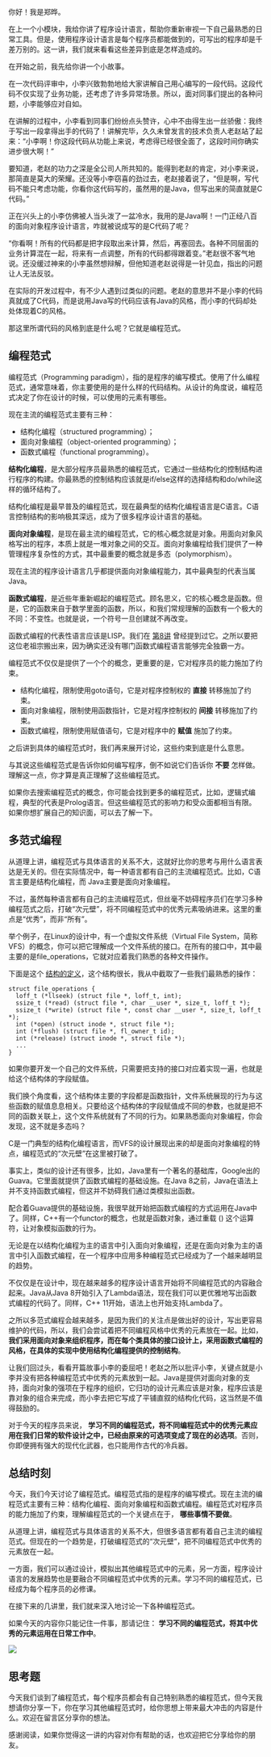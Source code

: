你好！我是郑晔。

在上一个小模块，我给你讲了程序设计语言，帮助你重新审视一下自己最熟悉的日常工具。但是，使用程序设计语言是每个程序员都能做到的，可写出的程序却是千差万别的。这一讲，我们就来看看这些差异到底是怎样造成的。

在开始之前，我先给你讲一个小故事。

在一次代码评审中，小李兴致勃勃地给大家讲解自己用心编写的一段代码。这段代码不仅实现了业务功能，还考虑了许多异常场景。所以，面对同事们提出的各种问题，小李能够应对自如。

在讲解的过程中，小李看到同事们纷纷点头赞许，心中不由得生出一丝骄傲：我终于写出一段拿得出手的代码了！讲解完毕，久久未曾发言的技术负责人老赵站了起来：“小李啊！你这段代码从功能上来说，考虑得已经很全面了，这段时间你确实进步很大啊！”

要知道，老赵的功力之深是全公司人所共知的。能得到老赵的肯定，对小李来说，那简直是莫大的荣耀。还没等小李窃喜的劲过去，老赵接着说了，“但是啊，写代码不能只考虑功能，你看你这代码写的，虽然用的是Java，但写出来的简直就是C代码。”

正在兴头上的小李仿佛被人当头泼了一盆冷水，我用的是Java啊！一门正经八百的面向对象程序设计语言，咋就被说成写的是C代码了呢？

“你看啊！所有的代码都是把字段取出来计算，然后，再塞回去。各种不同层面的业务计算混在一起，将来有一点调整，所有的代码都得跟着变。”老赵很不客气地说。还没缓过神来的小李虽然想辩解，但他知道老赵说得是一针见血，指出的问题让人无法反驳。

在实际的开发过程中，有不少人遇到过类似的问题。老赵的意思并不是小李的代码真就成了C代码，而是说用Java写的代码应该有Java的风格，而小李的代码却处处体现着C的风格。

那这里所谓代码的风格到底是什么呢？它就是编程范式。

## 编程范式

编程范式（Programming paradigm），指的是程序的编写模式。使用了什么编程范式，通常意味着，你主要使用的是什么样的代码结构。从设计的角度说，编程范式决定了你在设计的时候，可以使用的元素有哪些。

现在主流的编程范式主要有三种：

- 结构化编程（structured programming）；
- 面向对象编程（object-oriented programming）；
- 函数式编程（functional programming）。

**结构化编程**，是大部分程序员最熟悉的编程范式，它通过一些结构化的控制结构进行程序的构建。你最熟悉的控制结构应该就是if/else这样的选择结构和do/while这样的循环结构了。

结构化编程是最早普及的编程范式，现在最典型的结构化编程语言是C语言。C语言控制结构的影响极其深远，成为了很多程序设计语言的基础。

**面向对象编程**，是现在最主流的编程范式，它的核心概念就是对象。用面向对象风格写出的程序，本质上就是一堆对象之间的交互。面向对象编程给我们提供了一种管理程序复杂性的方式，其中最重要的概念就是多态（polymorphism）。

现在主流的程序设计语言几乎都提供面向对象编程能力，其中最典型的代表当属Java。

**函数式编程**，是近些年重新崛起的编程范式。顾名思义，它的核心概念是函数。但是，它的函数来自于数学里面的函数，所以，和我们常规理解的函数有一个极大的不同：不变性。也就是说，一个符号一旦创建就不再改变。

函数式编程的代表性语言应该是LISP。我们在 [第8讲](https://time.geekbang.org/column/article/245868) 曾经提到过它。之所以要把这位老祖宗搬出来，因为确实还没有哪门函数式编程语言能够完全独霸一方。

编程范式不仅仅是提供了一个个的概念，更重要的是，它对程序员的能力施加了约束。

- 结构化编程，限制使用goto语句，它是对程序控制权的 **直接** 转移施加了约束。
- 面向对象编程，限制使用函数指针，它是对程序控制权的 **间接** 转移施加了约束。
- 函数式编程，限制使用赋值语句，它是对程序中的 **赋值** 施加了约束。

之后讲到具体的编程范式时，我们再来展开讨论，这些约束到底是什么意思。

与其说这些编程范式是告诉你如何编写程序，倒不如说它们告诉你 **不要** 怎样做。理解这一点，你才算是真正理解了这些编程范式。

如果你去搜索编程范式的概念，你可能会找到更多的编程范式，比如，逻辑式编程，典型的代表是Prolog语言。但这些编程范式的影响力和受众面都相当有限。如果你想扩展自己的知识面，可以去了解一下。

## 多范式编程

从道理上讲，编程范式与具体语言的关系不大，这就好比你的思考与用什么语言表达是无关的。但在实际情况中，每一种语言都有自己的主流编程范式。比如，C语言主要是结构化编程，而 Java主要是面向对象编程。

不过，虽然每种语言都有自己的主流编程范式，但丝毫不妨碍程序员们在学习多种编程范式之后，打破“次元壁”，将不同编程范式中的优秀元素吸纳进来。这里的重点是“优秀”，而非“所有”。

举个例子，在Linux的设计中，有一个虚拟文件系统（Virtual File System，简称 VFS）的概念，你可以把它理解成一个文件系统的接口。在所有的接口中，其中最主要的是file\_operations，它就对应着我们熟悉的各种文件操作。

下面是这个 [结构的定义](https://github.com/torvalds/linux/blob/master/include/linux/fs.h)，这个结构很长，我从中截取了一些我们最熟悉的操作：

```
struct file_operations {
  loff_t (*llseek) (struct file *, loff_t, int);
  ssize_t (*read) (struct file *, char __user *, size_t, loff_t *);
  ssize_t (*write) (struct file *, const char __user *, size_t, loff_t *);
  int (*open) (struct inode *, struct file *);
  int (*flush) (struct file *, fl_owner_t id);
  int (*release) (struct inode *, struct file *);
  ...
}

```

如果你要开发一个自己的文件系统，只需要把支持的接口对应着实现一遍，也就是给这个结构体的字段赋值。

我们换个角度看，这个结构体主要的字段都是函数指针，文件系统展现的行为与这些函数的赋值息息相关。只要给这个结构体的字段赋值成不同的参数，也就是把不同的函数关联上，这个文件系统就有了不同的行为。如果熟悉面向对象编程，你会发现，这不就是多态吗？

C是一门典型的结构化编程语言，而VFS的设计展现出来的却是面向对象编程的特点，编程范式的“次元壁”在这里被打破了。

事实上，类似的设计还有很多，比如，Java里有一个著名的基础库，Google出的Guava。它里面就提供了函数式编程的基础设施。在Java 8之前，Java在语法上并不支持函数式编程，但这并不妨碍我们通过类模拟出函数。

配合着Guava提供的基础设施，我很早就开始把函数式编程的方式运用在Java中了。同样，C++有一个functor的概念，也就是函数对象，通过重载 () 这个运算符，让对象模拟函数的行为。

无论是在以结构化编程为主的语言中引入面向对象编程，还是在面向对象为主的语言中引入函数式编程，在一个程序中应用多种编程范式已经成为了一个越来越明显的趋势。

不仅仅是在设计中，现在越来越多的程序设计语言开始将不同编程范式的内容融合起来。Java从Java 8开始引入了Lambda语法，现在我们可以更优雅地写出函数式编程的代码了。同样，C++ 11开始，语法上也开始支持Lambda了。

之所以多范式编程会越来越多，是因为我们的关注点是做出好的设计，写出更容易维护的代码，所以，我们会尝试着把不同编程风格中优秀的元素放在一起。比如， **我们采用面向对象来组织程序，而在每个类具体的接口设计上，采用函数式编程的风格，在具体的实现中使用结构化编程提供的控制结构**。

让我们回过头，看看开篇故事小李的委屈吧！老赵之所以批评小李，关键点就是小李并没有把各种编程范式中优秀的元素放到一起。Java是提供对面向对象的支持，面向对象的强项在于程序的组织，它归功的设计元素应该是对象，程序应该是靠对象的组合来完成，而小李去把它写成了平铺直叙的结构化代码，这当然是不值得鼓励的。

对于今天的程序员来说， **学习不同的编程范式，将不同编程范式中的优秀元素应用在我们日常的软件设计之中，已经由原来的可选项变成了现在的必选项**。否则，你即便拥有强大的现代化武器，也只能用作古代的冷兵器。

## 总结时刻

今天，我们今天讨论了编程范式。编程范式指的是程序的编写模式。现在主流的编程范式主要有三种：结构化编程、面向对象编程和函数式编程。编程范式对程序员的能力施加了约束，理解编程范式的一个关键点在于， **哪些事情不要做**。

从道理上讲，编程范式与具体语言的关系不大，但很多语言都有着自己主流的编程范式。但现在的一个趋势是，打破编程范式的“次元壁”，把不同编程范式中优秀的元素放在一起。

一方面，我们可以通过设计，模拟出其他编程范式中的元素，另一方面，程序设计语言的发展趋势也是要融合不同编程范式中优秀的元素。学习不同的编程范式，已经成为每个程序员的必修课。

在接下来的几讲里，我们就来深入地讨论一下各种编程范式。

如果今天的内容你只能记住一件事，那请记住： **学习不同的编程范式，将其中优秀的元素运用在日常工作中**。

![](https://static001.geekbang.org/resource/image/5b/eb/5b70cc56084dca6bfd966d0259f03ceb.jpg?wh=2284*1292)

## 思考题

今天我们谈到了编程范式，每个程序员都会有自己特别熟悉的编程范式，但今天我想请你分享一下，你在学习其他编程范式时，给你思想上带来最大冲击的内容是什么。欢迎在留言区分享你的想法。

感谢阅读，如果你觉得这一讲的内容对你有帮助的话，也欢迎把它分享给你的朋友。